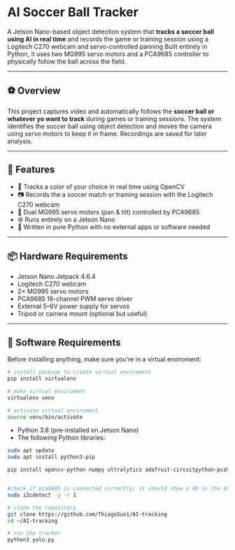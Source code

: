 # AI Soccer Ball Tracker

A Jetson Nano-based object detection system that **tracks a soccer ball using AI in real time** and records the game or training session using a Logitech C270 webcam and servo-controlled panning Built entirely in Python, it uses two MG995 servo motors and a PCA9685 controller to physically follow the ball across the field.

---

##  ⚽ Overview

This project captures video and automatically follows the **soccer ball or whatever yo want to track** during games or training sessions. The system identifies the soccer ball using object detection and moves the camera using servo motors to keep it in frame. Recordings are saved for later analysis.

---

## 🧠 Features

- 🎯 Tracks a color of your choice in real time using OpenCV
- 📷 Records the a soccer match or training session with the Logitech C270 webcam
- 🔄 Dual MG995 servo motors (pan & tilt) controlled by PCA9685
- ⚙️ Runs entirely on a Jetson Nano
- 🐍 Written in pure Python with no external apps or software needed

---

## 📦 Hardware Requirements

- Jetson Nano Jetpack 4.6.4
- Logitech C270 webcam
- 2× MG995 servo motors
- PCA9685 16-channel PWM servo driver
- External 5–6V power supply for servos
- Tripod or camera mount (optional but useful)

---

## 🧰 Software Requirements

Before installing anything, make sure you're in a virtual enviroment:

```bash
# install package to create virtual enviroment
pip install virtualenv

# make virtual enviroment
virtualenv venv

# activate virtual enviroment
source venv/bin/activate

```

- Python 3.8 (pre-installed on Jetson Nano)
- The following Python libraries:

```bash
sudo apt update
sudo apt install python3-pip

pip install opencv-python numpy ultralytics adafruit-circuitpython-pca9685 adafruit-circuitpython-motor


#check if pca9685 is connected correctly; it should show a 40 in the 40 row and the 0 column
sudo i2cdetect -y -r 1

# clone the repository
git clone https://github.com/ThiagoSun1/AI-tracking
cd ~/AI-tracking

# run the tracker
python3 yolo.py

```
